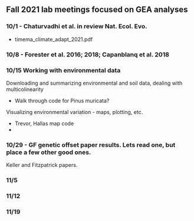 ## Fall 2021 lab meetings focused on GEA analyses

### 10/1 - Chaturvadhi et al. in review Nat. Ecol. Evo.
- timema_climate_adapt_2021.pdf

### 10/8 - Forester et al. 2016; 2018; Capanblanq et al. 2018

### 10/15 Working with environmental data

Downloading and summarizing environmental and soil data, dealing with multicolinearity
  - Walk through code for Pinus muricata?

Visualizing environmental variation - maps, plotting, etc.
 - Trevor, Hallas map code
 - 

### 10/29 - GF genetic offset paper results. Lets read one, but place a few other good ones.
Keller and Fitzpatrick papers.


### 11/5

### 11/12

### 11/19
